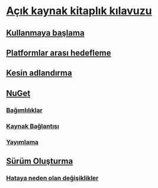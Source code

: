 # [Açık kaynak kitaplık kılavuzu](index.md)
## [Kullanmaya başlama](get-started.md)
## [Platformlar arası hedefleme](cross-platform-targeting.md)
## [Kesin adlandırma](strong-naming.md)
## [NuGet](nuget.md)
### [Bağımlılıklar](dependencies.md)
### [Kaynak Bağlantısı](sourcelink.md)
### [Yayımlama](publish-nuget-package.md)
## [Sürüm Oluşturma](versioning.md)
### [Hataya neden olan değişiklikler](breaking-changes.md)